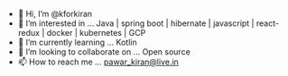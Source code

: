 - 👋 Hi, I’m @kforkiran
- 👀 I’m interested in ... Java | spring boot | hibernate | javascript | react-redux | docker | kubernetes | GCP
- 🌱 I’m currently learning ... Kotlin
- 💞️ I’m looking to collaborate on ... Open source
- 📫 How to reach me ... pawar_kiran@live.in
<!---
kforkiran/kforkiran is a ✨ special ✨ repository because its `README.md` (this file) appears on your GitHub profile.
You can click the Preview link to take a look at your changes.
--->

